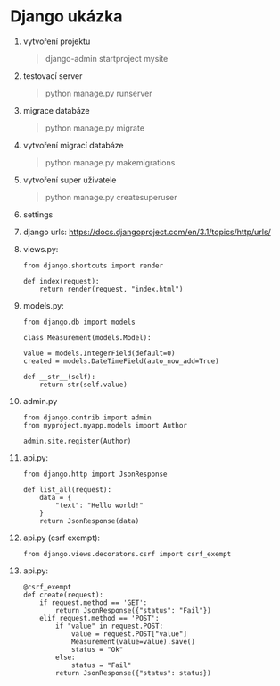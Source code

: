 # Django ukázka

1. vytvoření projektu
    > django-admin startproject mysite

1. testovací server
    > python manage.py runserver

1. migrace databáze
    > python manage.py migrate

1. vytvoření migrací databáze
    > python manage.py makemigrations

1. vytvoření super uživatele
    > python manage.py createsuperuser 

1. settings

1. django urls: https://docs.djangoproject.com/en/3.1/topics/http/urls/
   
1. views.py:
   
    ```
    from django.shortcuts import render
    
    def index(request):
        return render(request, "index.html")
    ```
1. models.py:
    ```
    from django.db import models
    
    class Measurement(models.Model):
    
    value = models.IntegerField(default=0)
    created = models.DateTimeField(auto_now_add=True)
    
    def __str__(self):
        return str(self.value)
    ```

1. admin.py
   ```
   from django.contrib import admin
   from myproject.myapp.models import Author
    
   admin.site.register(Author)
   ```
   
1. api.py:
    ```
    from django.http import JsonResponse
   
    def list_all(request):
        data = {
            "text": "Hello world!"
        }
        return JsonResponse(data)
    ```
   
1. api.py (csrf exempt):
    ```
    from django.views.decorators.csrf import csrf_exempt
    ```

1. api.py:
    ```
    @csrf_exempt
    def create(request):
        if request.method == 'GET':
            return JsonResponse({"status": "Fail"})
        elif request.method == 'POST':
            if "value" in request.POST:
                value = request.POST["value"]
                Measurement(value=value).save()
                status = "Ok"
            else:
                status = "Fail"
            return JsonResponse({"status": status})
    ```